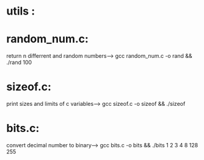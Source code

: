 # utils :


# random_num.c:

return n differrent and random numbers--> gcc random_num.c  -o rand && ./rand 100

# sizeof.c:

print sizes and limits of c variables--> gcc sizeof.c -o sizeof && ./sizeof

# bits.c:

convert decimal number to binary--> gcc bits.c -o bits && ./bits 1 2 3 4 8 128 255

